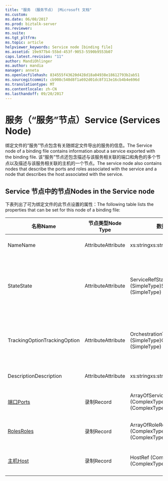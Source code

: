 ```yaml
---
title: "服务 （服务节点） |Microsoft 文档"
ms.custom: 
ms.date: 06/08/2017
ms.prod: biztalk-server
ms.reviewer: 
ms.suite: 
ms.tgt_pltfrm: 
ms.topic: article
helpviewer_keywords: Service node [binding file]
ms.assetid: 19e977b4-55bd-453f-9053-5590b9553b07
caps.latest.revision: "11"
author: MandiOhlinger
ms.author: mandia
manager: anneta
ms.openlocfilehash: 834555f43620d428d18a04938e18612793b2ab51
ms.sourcegitcommit: cb908c540d8f1a692d01dc8f313e16cb4b4e696d
ms.translationtype: MT
ms.contentlocale: zh-CN
ms.lasthandoff: 09/20/2017
---
```

# <a name="service-services-node"></a><span data-ttu-id="ed763-102">服务（“服务”节点）</span><span class="sxs-lookup"><span data-stu-id="ed763-102">Service (Services Node)</span></span>
<span data-ttu-id="ed763-103">绑定文件的“服务”节点包含有关随绑定文件导出的服务的信息。</span><span class="sxs-lookup"><span data-stu-id="ed763-103">The Service node of a binding file contains information about a service exported with the binding file.</span></span> <span data-ttu-id="ed763-104">该“服务”节点还包含描述与该服务相关联的端口和角色的多个节点以及描述与该服务相关联的主机的一个节点。</span><span class="sxs-lookup"><span data-stu-id="ed763-104">The service node also contains nodes that describe the ports and roles associated with the service and a node that describes the host associated with the service.</span></span>  
  
## <a name="nodes-in-the-service-node"></a><span data-ttu-id="ed763-105">Service 节点中的节点</span><span class="sxs-lookup"><span data-stu-id="ed763-105">Nodes in the Service node</span></span>  
 <span data-ttu-id="ed763-106">下表列出了可为绑定文件的此节点设置的属性：</span><span class="sxs-lookup"><span data-stu-id="ed763-106">The following table lists the properties that can be set for this node of a binding file:</span></span>  
  
|<span data-ttu-id="ed763-107">**名称**</span><span class="sxs-lookup"><span data-stu-id="ed763-107">**Name**</span></span>|<span data-ttu-id="ed763-108">**节点类型**</span><span class="sxs-lookup"><span data-stu-id="ed763-108">**Node Type**</span></span>|<span data-ttu-id="ed763-109">**数据类型**</span><span class="sxs-lookup"><span data-stu-id="ed763-109">**Data Type**</span></span>|<span data-ttu-id="ed763-110">**Description**</span><span class="sxs-lookup"><span data-stu-id="ed763-110">**Description**</span></span>|<span data-ttu-id="ed763-111">**限制**</span><span class="sxs-lookup"><span data-stu-id="ed763-111">**Restrictions**</span></span>|<span data-ttu-id="ed763-112">**注释**</span><span class="sxs-lookup"><span data-stu-id="ed763-112">**Comments**</span></span>|  
|--------------|-------------------|-------------------|---------------------|----------------------|------------------|  
|<span data-ttu-id="ed763-113">Name</span><span class="sxs-lookup"><span data-stu-id="ed763-113">Name</span></span>|<span data-ttu-id="ed763-114">Attribute</span><span class="sxs-lookup"><span data-stu-id="ed763-114">Attribute</span></span>|<span data-ttu-id="ed763-115">xs:string</span><span class="sxs-lookup"><span data-stu-id="ed763-115">xs:string</span></span>|<span data-ttu-id="ed763-116">指定服务的名称。</span><span class="sxs-lookup"><span data-stu-id="ed763-116">Specifies the name of the service.</span></span>|<span data-ttu-id="ed763-117">必需</span><span class="sxs-lookup"><span data-stu-id="ed763-117">Required</span></span>|<span data-ttu-id="ed763-118">默认值：空</span><span class="sxs-lookup"><span data-stu-id="ed763-118">Default value: empty</span></span>|  
|<span data-ttu-id="ed763-119">State</span><span class="sxs-lookup"><span data-stu-id="ed763-119">State</span></span>|<span data-ttu-id="ed763-120">Attribute</span><span class="sxs-lookup"><span data-stu-id="ed763-120">Attribute</span></span>|<span data-ttu-id="ed763-121">ServiceRefState (SimpleType)</span><span class="sxs-lookup"><span data-stu-id="ed763-121">ServiceRefState (SimpleType)</span></span>|<span data-ttu-id="ed763-122">指定服务的状态。</span><span class="sxs-lookup"><span data-stu-id="ed763-122">Specifies the state of the service.</span></span>|<span data-ttu-id="ed763-123">必需</span><span class="sxs-lookup"><span data-stu-id="ed763-123">Required</span></span>|<span data-ttu-id="ed763-124">默认值： 默认</span><span class="sxs-lookup"><span data-stu-id="ed763-124">Default value: Default</span></span><br /><br /> <span data-ttu-id="ed763-125">可能的值包括：</span><span class="sxs-lookup"><span data-stu-id="ed763-125">Possible values include:</span></span><br /><br /> <span data-ttu-id="ed763-126">默认</span><span class="sxs-lookup"><span data-stu-id="ed763-126">-   Default</span></span><br /><span data-ttu-id="ed763-127">-已取消登记</span><span class="sxs-lookup"><span data-stu-id="ed763-127">-   Unenlisted</span></span><br /><span data-ttu-id="ed763-128">-登记</span><span class="sxs-lookup"><span data-stu-id="ed763-128">-   Enlisted</span></span><br /><span data-ttu-id="ed763-129">启动</span><span class="sxs-lookup"><span data-stu-id="ed763-129">-   Started</span></span>|  
|<span data-ttu-id="ed763-130">TrackingOption</span><span class="sxs-lookup"><span data-stu-id="ed763-130">TrackingOption</span></span>|<span data-ttu-id="ed763-131">Attribute</span><span class="sxs-lookup"><span data-stu-id="ed763-131">Attribute</span></span>|<span data-ttu-id="ed763-132">OrchestrationTrackingTypes (SimpleType)</span><span class="sxs-lookup"><span data-stu-id="ed763-132">OrchestrationTrackingTypes (SimpleType)</span></span>|<span data-ttu-id="ed763-133">指定服务的消息跟踪选项。</span><span class="sxs-lookup"><span data-stu-id="ed763-133">Specifies the message tracking options for the service.</span></span>|<span data-ttu-id="ed763-134">必需</span><span class="sxs-lookup"><span data-stu-id="ed763-134">Required</span></span>|<span data-ttu-id="ed763-135">默认值：无</span><span class="sxs-lookup"><span data-stu-id="ed763-135">Default value: none</span></span><br /><br /> <span data-ttu-id="ed763-136">可能的值包括在提供的那些[Microsoft.BizTalk.ExplorerOM.OrchestrationTrackingTypes](http://msdn.microsoft.com/library/microsoft.biztalk.explorerom.orchestrationtrackingtypes.aspx)枚举。</span><span class="sxs-lookup"><span data-stu-id="ed763-136">Possible values include those available in the [Microsoft.BizTalk.ExplorerOM.OrchestrationTrackingTypes](http://msdn.microsoft.com/library/microsoft.biztalk.explorerom.orchestrationtrackingtypes.aspx) enumeration.</span></span>|  
|<span data-ttu-id="ed763-137">Description</span><span class="sxs-lookup"><span data-stu-id="ed763-137">Description</span></span>|<span data-ttu-id="ed763-138">Attribute</span><span class="sxs-lookup"><span data-stu-id="ed763-138">Attribute</span></span>|<span data-ttu-id="ed763-139">xs:string</span><span class="sxs-lookup"><span data-stu-id="ed763-139">xs:string</span></span>|<span data-ttu-id="ed763-140">为服务指定描述。</span><span class="sxs-lookup"><span data-stu-id="ed763-140">Specifies a description for the service.</span></span>|<span data-ttu-id="ed763-141">可选</span><span class="sxs-lookup"><span data-stu-id="ed763-141">Not required</span></span>|<span data-ttu-id="ed763-142">默认值：空</span><span class="sxs-lookup"><span data-stu-id="ed763-142">Default value: empty</span></span>|  
|[<span data-ttu-id="ed763-143">端口</span><span class="sxs-lookup"><span data-stu-id="ed763-143">Ports</span></span>](../core/ports-service-node.md)|<span data-ttu-id="ed763-144">录制</span><span class="sxs-lookup"><span data-stu-id="ed763-144">Record</span></span>|<span data-ttu-id="ed763-145">ArrayOfServicePortRef (ComplexType)</span><span class="sxs-lookup"><span data-stu-id="ed763-145">ArrayOfServicePortRef (ComplexType)</span></span>|<span data-ttu-id="ed763-146">绑定到服务的端口的容器节点。</span><span class="sxs-lookup"><span data-stu-id="ed763-146">Container node for the ports bound to the service.</span></span>|<span data-ttu-id="ed763-147">可选</span><span class="sxs-lookup"><span data-stu-id="ed763-147">Not required</span></span>|<span data-ttu-id="ed763-148">默认值：无</span><span class="sxs-lookup"><span data-stu-id="ed763-148">Default value: none</span></span>|  
|[<span data-ttu-id="ed763-149">Roles</span><span class="sxs-lookup"><span data-stu-id="ed763-149">Roles</span></span>](../core/roles-service-node.md)|<span data-ttu-id="ed763-150">录制</span><span class="sxs-lookup"><span data-stu-id="ed763-150">Record</span></span>|<span data-ttu-id="ed763-151">ArrayOfRoleRef (ComplexType)</span><span class="sxs-lookup"><span data-stu-id="ed763-151">ArrayOfRoleRef (ComplexType)</span></span>|<span data-ttu-id="ed763-152">绑定到服务的角色的容器节点。</span><span class="sxs-lookup"><span data-stu-id="ed763-152">Container node for the roles bound to the service.</span></span>|<span data-ttu-id="ed763-153">可选</span><span class="sxs-lookup"><span data-stu-id="ed763-153">Not required</span></span>|<span data-ttu-id="ed763-154">默认值：无</span><span class="sxs-lookup"><span data-stu-id="ed763-154">Default value: none</span></span>|  
|[<span data-ttu-id="ed763-155">主机</span><span class="sxs-lookup"><span data-stu-id="ed763-155">Host</span></span>](../core/host-service-node.md)|<span data-ttu-id="ed763-156">录制</span><span class="sxs-lookup"><span data-stu-id="ed763-156">Record</span></span>|<span data-ttu-id="ed763-157">HostRef (ComplexType)</span><span class="sxs-lookup"><span data-stu-id="ed763-157">HostRef (ComplexType)</span></span>|<span data-ttu-id="ed763-158">绑定到服务的主机的容器节点。</span><span class="sxs-lookup"><span data-stu-id="ed763-158">Container node for the host bound to the service.</span></span>|<span data-ttu-id="ed763-159">必需</span><span class="sxs-lookup"><span data-stu-id="ed763-159">Required</span></span>|<span data-ttu-id="ed763-160">默认值：无</span><span class="sxs-lookup"><span data-stu-id="ed763-160">Default value: none</span></span>|